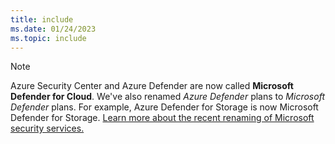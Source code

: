 ```yaml
---
title: include
ms.date: 01/24/2023
ms.topic: include
---
```


<!-- docutune:disable -->

> [!NOTE]
>
> Azure Security Center and Azure Defender are now called **Microsoft Defender for Cloud**. We've also renamed *Azure Defender* plans to *Microsoft Defender* plans. For example, Azure Defender for Storage is now Microsoft Defender for Storage. [Learn more about the recent renaming of Microsoft security services.](https://aka.ms/secblg11)
